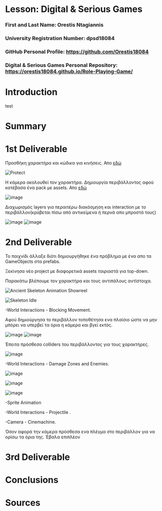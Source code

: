# Lesson: Digital & Serious Games

### First and Last Name: Orestis Ntagiannis
### University Registration Number: dpsd18084
### GitHub Personal Profile: https://github.com/Orestis18084
### Digital & Serious Games Personal Repository: https://orestis18084.github.io/Role-Playing-Game/

# Introduction

test

# Summary


# 1st Deliverable

Προσθήκη χαρακτήρα και κώδικα για κινήσεις.
Απο [εδώ](https://craftpix.net/freebies/free-knight-character-sprites-pixel-art/)

![Protect](https://user-images.githubusercontent.com/116592885/201412815-0b4370a9-46f1-45c5-9406-f04aa2621d04.png)
 
Η κάμερα ακολουθεί τον χαρακτήρα.
Δημιουργία περιβάλλοντος αφού κατέβασα ένα pack με assets.
Απο [εδώ](https://angrysnail.itch.io/pixel-art-graveyard-tileset)

![image](https://user-images.githubusercontent.com/116592885/201414807-4c3116cb-c960-4c35-ac82-16ade2b3ae88.png)

Διαχωρισμός layers για περαιτέρω διακόσμηση και interaction με το περιβάλλον(κρύβεται πίσω από αντικείμενα ή περνά απο μπροστά τους)

![image](https://user-images.githubusercontent.com/116592885/201414855-5b2f915d-4bf4-421c-bc62-1701cd53b8ed.png)
![image](https://user-images.githubusercontent.com/116592885/201414912-644e4885-2292-47fd-9003-bc7b6ed30ef2.png)


# 2nd Deliverable

Το παιχνίδι άλλαξε διότι δημιουργήθηκε ένα πρόβλημα με ένα απο τα GameObjects στα prefabs.

Ξεκίνησα νέο project με διαφορετικά assets ταιριαστά για top-down.

Παρακάτω βλέπουμε τον χαρακτήρα και τους αντιπάλους αντίστοιχα.


![Ancient Skeleton Animation Showreel](https://user-images.githubusercontent.com/116592885/208311618-fcff51b0-354c-4018-8459-8c431544684e.gif)

![Skeleton Idle](https://user-images.githubusercontent.com/116592885/208311684-d6d008d4-03c6-436f-94d8-c9b40306cfb6.gif)

 -World Interactions - Blocking Movement.
 
 Αφού δημιούργησα το περιβάλλον τοποθέτησα ενα πλαίσιο ώστε να μην μπόρει να υπερβεί τα όρια η κάμερα και βγεί εκτός.
 
 ![image](https://user-images.githubusercontent.com/116592885/208311512-cfff7549-f735-4552-86f5-f49fbfb85340.png)
 ![image](https://user-images.githubusercontent.com/116592885/208311550-c922e6fa-4af1-4378-876b-c2634da69371.png)
 
 Έπειτα πρόσθεσα colliders του περιβάλλοντος για τους χαρακτήρες.

![image](https://user-images.githubusercontent.com/116592885/208311530-6514d8c3-cf7b-434e-8046-608cf03b4018.png)



 -World Interactions - Damage Zones and Enemies. 
 
 ![image](https://user-images.githubusercontent.com/116592885/208311577-c70cac61-365f-4dc1-845f-f8e0e42a36bc.png)
 
 ![image](https://user-images.githubusercontent.com/116592885/208311591-fc31e021-033f-48fe-afe1-7a1725611778.png)
 
![image](https://user-images.githubusercontent.com/116592885/208311596-d932cf25-1aa2-4f1f-98bd-a7d2f85c9142.png)



 -Sprite Animation

 -World Interactions - Projectile .

 -Camera - Cinemachine.

Όσον αφορά την κάμερα πρόσθεσα ενα πλέγμα στο περιβάλλον για να ορίσω τα όρια της.
Έβαλα επιπλέον



# 3rd Deliverable 


# Conclusions


# Sources
